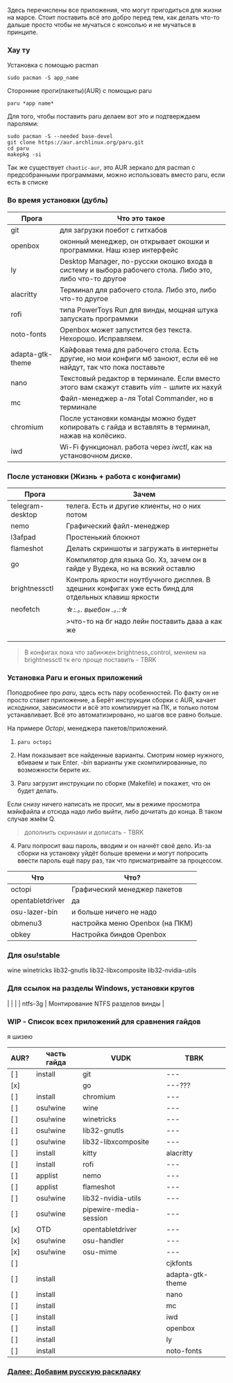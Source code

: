 Здесь перечислены все приложения, что могут пригодиться для жизни на марсе. Стоит поставить всё это добро перед тем, как делать что-то дальше просто чтобы не мучаться с консолью и не мучаться в принципе.

### Хау ту

Установка с помощью pacman


```
sudo pacman -S app_name
```

Сторонние проги(пакеты)(AUR) с помощью paru

```
paru *app name*
```

Для того, чтобы поставить paru делаем вот это и подтверждаем паролями:

```
sudo pacman -S --needed base-devel
git clone https://aur.archlinux.org/paru.git
cd paru
makepkg -si
```
Так же существует `chaotic-aur`, это AUR зеркало для pacman с предсобранными программами, можно использовать вместо paru, если есть в списке
### Во время установки (дубль)
| Прога            | Что это такое                                                                                                      |
| ---------------- | ------------------------------------------------------------------------------------------------------------------ |
| git              | для загрузки поебот с гитхабов                                                                                     |
| openbox          | оконный менеджер, он открывает окошки и программки. Наш юзер интерфейс                                             |
| ly               | Desktop Manager, по-русски окошко входа в систему и выбора рабочего стола. Либо это, либо что-то другое            |
| alacritty        | Терминал для рабочего стола. Либо это, либо что-то другое                                                          |
| rofi             | типа PowerToys Run для винды, мощная штука запускать программки                                                    |
| noto-fonts       | Openbox может запустится без текста. Нехорошо. Исправляем.                                                         |
| adapta-gtk-theme | Кайфовая тема для рабочего стола. Есть другие, но мои конфиги мб заноют, если её не найдут, так что пока поставьте |
| nano             | Текстовый редактор в терминале. Если вместо этого вам скажут ставить *vim* - шлите их нахуй                        |
| mc               | Файл-менеджер а-ля Total Commander, но в терминале                                                                 |
| chromium         | После установки команды можно будет копировать с гайда и вставлять в терминал, нажав на колёсико.                  |
| iwd              | Wi-Fi функционал. работа через *iwctl*, как на установочном диске.                                                 |
 
### После установки (Жизнь + работа с конфигами)


| Прога            | Зачем                                                                                               |
| ---------------- | --------------------------------------------------------------------------------------------------- |
| telegram-desktop | телега. Есть и другие клиенты, но о них потом                                                       |
| nemo             | Графический файл-менеджер                                                                           |
| l3afpad          | Простенький блокнот                                                                                 |
| flameshot        | Делать скриншоты и загружать в интернеты                                                            |
| go               | Компилятор для языка Go. Хз, зачем он в гайде у Вудека, но на всякий оставлю                        |
| brightnessctl    | Контроль яркости ноутбучного дисплея. В здешних конфигах уже есть бинд для отдельных клавиш яркости |
| neofetch         | ☆*:.｡. *выебон* .｡.:*☆                                                                              |
|                  | >что-то на бг надо лейн поставить дааа а как же                                                     |
|                  |                                                                                                     |
|                  |                                                                                                     |

> В конфигах пока что забинжен brightness_control, меняем на brightnessctl тк его проще поставить - TBRK

### Установка Paru и егоных приложений

Поподробнее про *paru*, здесь есть пару особенностей. По факту он не просто ставит приложение, а Берёт инструкции сборки с AUR, качает исходники, зависимости и всё это компилирует на ПК, и только потом устанавливает. Всё это автоматизировано, но шагов все равно больше.

На примере *Octopi*, менеджера пакетов/приложений.

1.  `paru octopi`

2. Нам показывает все найденные варианты. Смотрим номер нужного, вбиваем и тык Enter. *-bin* варианты уже скомпилированные, по возможности берите их.

3. Paru загрузит инструкции по сборке (Makefile) и покажет, что он будет делать.

Если снизу ничего написать не просит, мы в режиме просмотра мэйкфайла и отсюда надо либо выйти, либо дочитать до конца. В таком случае жмём Q.

>дополнить скринами и дописать - TBRK

4. Paru попросит ваш пароль, вводим и он начнёт своё дело. Из-за сборки на установку уйдёт больше времени и могут попросить ввести пароль ещё пару раз, так что присматривайте за процессом.

| Что              | Что?                            |
| ---------------- | ------------------------------- |
| octopi           | Графический менеджер пакетов    |
| opentabletdriver | да                              |
| osu-lazer-bin    | и больше ничего не надо         |
| obmenu3          | настройка меню Openbox (на ПКМ) |
| obkey            | Настройка биндов Openbox        |

### Для osu!stable

wine
winetricks
lib32-gnutls
lib32-libxcomposite
lib32-nvidia-utils
### Для ссылок на разделы Windows, установки кругов

| | |
| ntfs-3g | Монтирование NTFS разделов винды |




### WIP - Список всех приложений для сравнения гайдов

я шизею

| AUR? | часть гайда | VUDK                   | TBRK             |
| ---- | ----------- | ---------------------- | ---------------- |
| [ ]  | install     | git                    | ---              |
| [x]  |             | go                     | ---???           |
| [ ]  | install     | chromium               | ---              |
| [ ]  | osu!wine    | wine                   | ---              |
| [ ]  | osu!wine    | winetricks             | ---              |
| [ ]  | osu!wine    | lib32-gnutls           | ---              |
| [ ]  | osu!wine    | lib32-libxcomposite    | ---              |
| [ ]  | install     | kitty                  | alacritty        |
| [ ]  | install     | rofi                   | ---              |
| [ ]  | applist     | nemo                   | ---              |
| [ ]  | applist     | flameshot              | ---              |
| [ ]  | osu!wine    | lib32-nvidia-utils     | ---              |
| [ ]  | osu!wine    | pipewire-media-session | ---              |
| [x]  | OTD         | opentabletdriver       | ---              |
| [x]  | osu!wine    | osu-handler            | ---              |
| [x]  | osu!wine    | osu-mime               | ---              |
| [ ]  |             |                        | cjkfonts         |
| [ ]  | install     |                        | adapta-gtk-theme |
| [ ]  | install     |                        | nano             |
| [ ]  | install     |                        | mc               |
| [ ]  | install     |                        | iwd              |
| [ ]  | install     |                        | openbox          |
| [ ]  | install     |                        | ly               |
| [ ]  | install     |                        | noto-fonts       |

### [Далее: Добавим русскую раскладку](rusn9keeb.md)